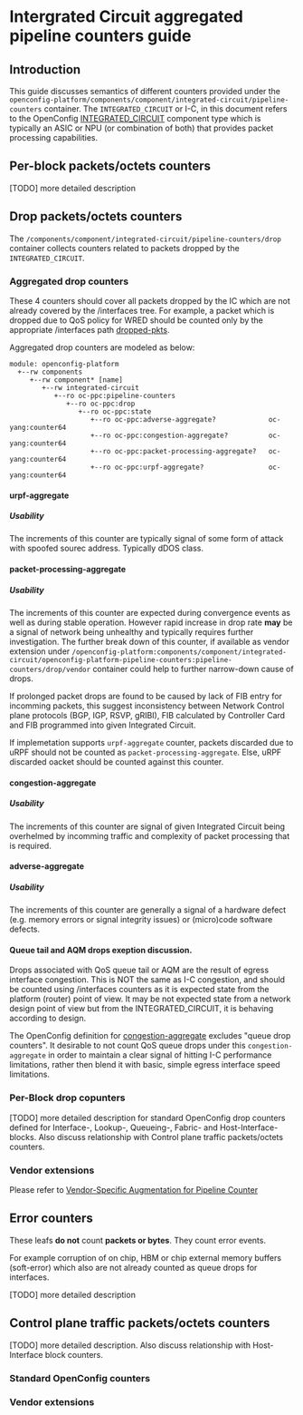 # Intergrated Circuit aggregated pipeline counters guide
## Introduction
This guide discusses semantics of different counters provided under the
`openconfig-platform/components/component/integrated-circuit/pipeline-counters` container.
The `INTEGRATED_CIRCUIT` or I-C, in this document refers to the OpenConfig [INTEGRATED_CIRCUIT](https://github.com/openconfig/public/blob/5d38d8531ef9c5b998262207eb6dbdae8968f9fe/release/models/platform/openconfig-platform-types.yang#L346) component type which is typically an ASIC or NPU (or combination of both) that provides packet processing capabilities.

## Per-block packets/octets counters
[TODO] more detailed description
## Drop packets/octets counters
The `/components/component/integrated-circuit/pipeline-counters/drop` container collects counters related to packets dropped by the `INTEGRATED_CIRCUIT`.
### Aggregated drop counters
These 4 counters should cover all packets dropped by the IC which are not already covered by the /interfaces tree.   For example, a packet which is dropped due to QoS policy for WRED should be counted only by the appropriate /interfaces path [dropped-pkts](https://github.com/openconfig/public/blob/5d38d8531ef9c5b998262207eb6dbdae8968f9fe/release/models/qos/openconfig-qos-interfaces.yang#L375).    

Aggregated drop counters are modeled as below:
```
module: openconfig-platform
  +--rw components
     +--rw component* [name]
        +--rw integrated-circuit
           +--ro oc-ppc:pipeline-counters
              +--ro oc-ppc:drop
                 +--ro oc-ppc:state
                    +--ro oc-ppc:adverse-aggregate?             oc-yang:counter64
                    +--ro oc-ppc:congestion-aggregate?          oc-yang:counter64
                    +--ro oc-ppc:packet-processing-aggregate?   oc-yang:counter64
                    +--ro oc-ppc:urpf-aggregate?                oc-yang:counter64
```
#### urpf-aggregate

##### Usability
The increments of this counter are typically signal of some form of attack with spoofed sourec address. Typically dDOS class.

#### packet-processing-aggregate

##### Usability
The increments of this counter are expected during convergence events as well as during stable operation. However rapid increase in drop rate **may** be a signal of network being unhealthy and typically requires further investigation. 
The further break down of this counter, if available as vendor extension under `/openconfig-platform:components/component/integrated-circuit/openconfig-platform-pipeline-counters:pipeline-counters/drop/vendor` container could help to further narrow-down cause of drops. 

If prolonged packet drops are found to be caused by lack of FIB entry for incomming packets, this suggest inconsistency between Network Control plane protocols (BGP, IGP, RSVP, gRIBI), FIB calculated by Controller Card and FIB programmed into given Integrated Circuit.

If implemetation supports `urpf-aggregate` counter, packets discarded due to uRPF should not be counted as `packet-processing-aggregate`. Else, uRPF discarded oacket should be counted against this counter.

#### congestion-aggregate


##### Usability
The increments of this counter are signal of given Integrated Circuit being overhelmed by incomming traffic and complexity of packet processing that is required. 

#### adverse-aggregate
##### Usability
The increments of this counter are generally a signal of a hardware defect (e.g. memory errors or signal integrity issues) or (micro)code software defects. 

#### Queue tail and AQM drops exeption discussion.
Drops associated with QoS queue tail or AQM are the result of egress interface congestion.   This is NOT the same as I-C congestion, and should be counted using /interfaces counters as it is expected state from the platform (router) point of view. It may be not expected state from a network design point of view but from the INTEGRATED_CIRCUIT, it is behaving according to design.   

The OpenConfig definition for [congestion-aggregate](https://github.com/openconfig/public/blob/5d38d8531ef9c5b998262207eb6dbdae8968f9fe/release/models/platform/openconfig-platform-pipeline-counters.yang#L1096-L1099) excludes "queue drop counters". It desirable to  not count QoS queue drops under this `congestion-aggregate` in order to maintain a clear signal of hitting I-C performance limitations, rather then blend it with basic, simple egress interface speed limitations.

### Per-Block drop copunters
[TODO] more detailed description for standard OpenConfig drop counters defined for Interface-, Lookup-, Queueing-, Fabric-  and Host-Interface- blocks. Also discuss relationship with Control plane traffic packets/octets counters.
### Vendor extensions
Please refer to [Vendor-Specific Augmentation for Pipeline Counter](vendor_counter_guide.md)
## Error counters
These leafs **do not** count **packets or bytes**.
They count error events.

For example corruption of on chip, HBM or chip external memory buffers (soft-error) which also are not already counted as queue drops for interfaces.

[TODO] more detailed description
## Control plane traffic packets/octets counters
[TODO] more detailed description. Also discuss relationship with Host-Interface block counters.
### Standard OpenConfig counters
### Vendor extensions
